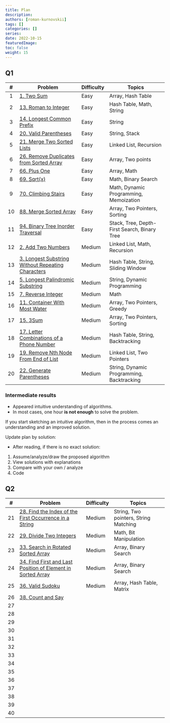 ```yaml
---
title: Plan
description:
authors: [roman-kurnovskii]
tags: []
categories: []
series:
date: 2022-10-15
featuredImage:
toc: false
weight: 15
---
```


## Q1

|   #   | Problem                                                                                                           | Difficulty | Topics                                       |
| :---: | ----------------------------------------------------------------------------------------------------------------- | ---------- | -------------------------------------------- |
|   1   | [1. Two Sum](../problems/1-two-sum)                                                                               | Easy       | Array, Hash Table                            |
|   2   | [13. Roman to Integer](../problems/13-roman-to-integer)                                                           | Easy       | Hash Table, Math, String                     |
|   3   | [14. Longest Common Prefix](../problems/14-longest-common-prefix)                                                 | Easy       | String                                       |
|   4   | [20. Valid Parentheses](../problems/20-valid-parentheses)                                                         | Easy       | String, Stack                                |
|   5   | [21. Merge Two Sorted Lists](../problems/21-merge-two-sorted-lists)                                               | Easy       | Linked List, Recursion                       |
|   6   | [26. Remove Duplicates from Sorted Array](../problems/26-remove-duplicates-from-sorted-array)                     | Easy       | Array, Two points                            |
|   7   | [66. Plus One](../problems/66-plus-one)                                                                           | Easy       | Array, Math                                  |
|   8   | [69. Sqrt(x)](../problems/69-sqrtx)                                                                               | Easy       | Math, Binary Search                          |
|   9   | [70. Climbing Stairs](../problems/70-climbing-stairs)                                                             | Easy       | Math, Dynamic Programming, Memoization       |
|  10   | [88. Merge Sorted Array](../problems/88-merge-sorted-array)                                                       | Easy       | Array, Two Pointers, Sorting                 |
|  11   | [94. Binary Tree Inorder Traversal](../problems/94-binary-tree-inorder-traversal)                                 | Easy       | Stack, Tree, Depth-First Search, Binary Tree |
|  12   | [2. Add Two Numbers](../problems/2-add-two-numbers)                                                               | Medium     | Linked List, Math, Recursion                 |
|  13   | [3. Longest Substring Without Repeating Characters](../problems/3-longest-substring-without-repeating-characters) | Medium     | Hash Table, String, Sliding Window           |
|  14   | [5. Longest Palindromic Substring](../problems/5-longest-palindromic-substring)                                   | Medium     | String, Dynamic Programming                  |
|  15   | [7. Reverse Integer](../problems/7-reverse-integer)                                                               | Medium     | Math                                         |
|  16   | [11. Container With Most Water](../problems/11-container-with-most-water)                                         | Medium     | Array, Two Pointers, Greedy                  |
|  17   | [15. 3Sum](../problems/15-3sum)                                                                                   | Medium     | Array, Two Pointers, Sorting                 |
|  18   | [17. Letter Combinations of a Phone Number](../problems/17-letter-combinations-of-a-phone-number)                 | Medium     | Hash Table, String, Backtracking             |
|  19   | [19. Remove Nth Node From End of List](../problems/19-remove-nth-node-from-end-of-list)                           | Medium     | Linked List, Two Pointers                    |
|  20   | [22. Generate Parentheses](../problems/22-generate-parentheses)                                                   | Medium     | String, Dynamic Programming, Backtracking    |

### Intermediate results

- Appeared intuitive understanding of algorithms.
- In most cases, one hour **is not enough** to solve the problem.

If you start sketching an intuitive algorithm, then in the process comes an understanding and an improved solution.

Update plan by solution:
- After reading, if there is no exact solution:
1. Assume/analyze/draw the proposed algorithm
2. View solutions with explanations
3. Compare with your own / analyze
4. Code

## Q2

|   #   | Problem                                                                                                                            | Difficulty | Topics                                |
| :---: | ---------------------------------------------------------------------------------------------------------------------------------- | ---------- | ------------------------------------- |
|  21   | [28. Find the Index of the First Occurrence in a String](../problems/28-find-the-index-of-the-first-occurrence-in-a-string/)       | Medium     | String, Two pointers, String Matching |
|  22   | [29. Divide Two Integers](../problems/29-divide-two-integers)                                                                      | Medium     | Math, Bit Manipulation                |
|  23   | [33. Search in Rotated Sorted Array](../problems/33-search-in-rotated-sorted-arrays)                                               | Medium     | Array, Binary Search                  |
|  24   | [34. Find First and Last Position of Element in Sorted Array](../problems/find-first-and-last-position-of-element-in-sorted-array) | Medium     | Array, Binary Search                  |
|  25   | [36. Valid Sudoku](../problems/36-valid-sudoku)                                                                                    | Medium     | Array, Hash Table, Matrix             |
|  26   | [38. Count and Say](../problems/)                                                                                                  |            |                                       |
|  27   | [](../problems/)                                                                                                                   |            |                                       |
|  28   | [](../problems/)                                                                                                                   |            |                                       |
|  29   | [](../problems/)                                                                                                                   |            |                                       |
|  30   | [](../problems/)                                                                                                                   |            |                                       |
|  31   | [](../problems/)                                                                                                                   |            |                                       |
|  32   | [](../problems/)                                                                                                                   |            |                                       |
|  33   | [](../problems/)                                                                                                                   |            |                                       |
|  34   | [](../problems/)                                                                                                                   |            |                                       |
|  35   | [](../problems/)                                                                                                                   |            |                                       |
|  36   | [](../problems/)                                                                                                                   |            |                                       |
|  37   | [](../problems/)                                                                                                                   |            |                                       |
|  38   | [](../problems/)                                                                                                                   |            |                                       |
|  39   | [](../problems/)                                                                                                                   |            |                                       |
|  40   | [](../problems/)                                                                                                                   |            |                                       |
